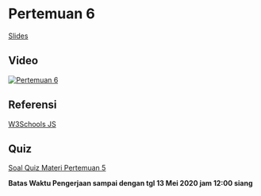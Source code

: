 # Pertemuan 6

[Slides](https://docs.google.com/presentation/d/1m1qN0oXJ1v9s-CURmSpCuh5o5VUjfEmMru3T3NIIDM4/edit?usp=sharing)

## Video

[![Pertemuan 6](https://img.youtube.com/vi/DMAzEqbQX4w/0.jpg)](https://www.youtube.com/watch?v=DMAzEqbQX4w)


## Referensi

[W3Schools JS](https://www.w3schools.com/js/default.asp)

## Quiz

[Soal Quiz Materi Pertemuan 5](https://docs.google.com/forms/d/e/1FAIpQLSf1DTkeJApjH1HececxOOF1RPxd_iTgrFpi3aOTKwRV8Qd5og/viewform?usp=sf_link)

**Batas Waktu Pengerjaan sampai dengan tgl 13 Mei 2020 jam 12:00 siang**